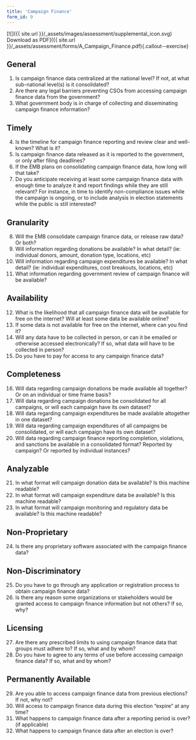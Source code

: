 ```yaml
---
title: 'Campaign Finance'
form_id: 9
---
```


[![]({{ site.url }}/\_assets/images/assessment/supplemental_icon.svg) Download as PDF]({{ site.url }}/\_assets/assessment/forms/A_Campaign_Finance.pdf){.callout--exercise}

## General

1. Is campaign finance data centralized at the national level? If not, at what sub-national level(s) is it consolidated?
2. Are there any legal barriers preventing CSOs from accessing campaign finance data from the government?
3. What government body is in charge of collecting and disseminating campaign finance information?

## Timely

4. Is the timeline for campaign finance reporting and review clear and well-known? What is it?
5. Is campaign finance data released as it is reported to the government, or only after filing deadlines?
6. If the EMB plans on consolidating campaign finance data, how long will that take?
7. Do you anticipate receiving at least some campaign finance data with enough time to analyze it and report findings while they are still relevant? For instance, in time to identify non-compliance issues while the campaign is ongoing, or to include analysis in election statements while the public is still interested?

## Granularity

8. Will the EMB consolidate campaign finance data, or release raw data? Or both?
9. Will information regarding donations be available? In what detail? (ie: individual donors, amount, donation type, locations, etc)
10. Will information regarding campaign expenditures be available? In what detail? (ie: individual expenditures, cost breakouts, locations, etc)
11. What information regarding government review of campaign finance will be available?

## Availability

12. What is the likelihood that all campaign finance data will be available for free on the internet? Will at least some data be available online?
13. If some data is not available for free on the internet, where can you find it?
14. Will any data have to be collected in person, or can it be emailed or otherwise accessed electronically? If so, what data will have to be collected in person?
15. Do you have to pay for access to any campaign finance data?

## Completeness

16. Will data regarding campaign donations be made available all together? Or on an individual or time frame basis?
17. Will data regarding campaign donations be consolidated for all campaigns, or will each campaign have its own dataset?
18. Will data regarding campaign expenditures be made available altogether in one dataset?
19. Will data regarding campaign expenditures of all campaigns be consolidated, or will each campaign have its own dataset?
20. Will data regarding campaign finance reporting completion, violations, and sanctions be available in a consolidated format? Reported by campaign? Or reported by individual instances?

## Analyzable

21. In what format will campaign donation data be available? Is this machine readable?
22. In what format will campaign expenditure data be available? Is this machine readable?
23. In what format will campaign monitoring and regulatory data be available? Is this machine readable?

## Non-Proprietary

24. Is there any proprietary software associated with the campaign finance data?

## Non-Discriminatory

25. Do you have to go through any application or registration process to obtain campaign finance data?
26. Is there any reason some organizations or stakeholders would be granted access to campaign finance information but not others? If so, why?

## Licensing

27. Are there any prescribed limits to using campaign finance data that groups must adhere to? If so, what and by whom?
28. Do you have to agree to any terms of use before accessing campaign finance data? If so, what and by whom?

## Permanently Available

29. Are you able to access campaign finance data from previous elections? If not, why not?
30. Will access to campaign finance data during this election “expire” at any time?
31. What happens to campaign finance data after a reporting period is over? (if applicable)
32. What happens to campaign finance data after an election is over?
